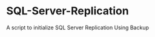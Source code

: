 SQL-Server-Replication
======================

A script to initialize SQL Server Replication Using Backup
